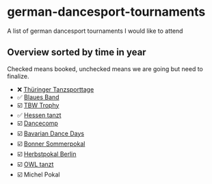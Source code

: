 # german-dancesport-tournaments
A list of german dancesport tournaments I would like to attend

## Overview sorted by time in year

Checked means booked, unchecked means we are going but need to finalize.

- ❌ [Thüringer Tanzsporttage](./thueringer-tanzsporttage.md)
- ✅ [Blaues Band](./blaues-band.md)
- ☑️ [TBW Trophy](./tbw-trophy.md)
- ✅ [Hessen tanzt](./hessen-tanzt.md)
- ☑️ [Dancecomp](./dancecomp.md)
- ☑️ [Bavarian Dance Days](./bavaria-dance-days.md)
- ☑️ [Bonner Sommerpokal](./bonner-sommerpokal.md)
- ☑️ [Herbstpokal Berlin](./herbstpokal-berlin.md)
- ☑️ [OWL tanzt](./owl-tanzt.md)
- ☑️ Michel Pokal
